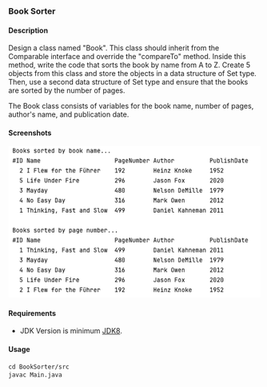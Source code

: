 ### Book Sorter
#### Description
Design a class named "Book". This class should inherit from the Comparable interface and override the "compareTo" method. Inside this method, write the code that sorts the book by name from A to Z. Create 5 objects from this class and store the objects in a data structure of Set type. Then, use a second data structure of Set type and ensure that the books are sorted by the number of pages.

The Book class consists of variables for the book name, number of pages, author's name, and publication date.

#### Screenshots

![Book Sorter Terminal ScreenShots](./readmeAssets/bookSorter.png)
#### Requirements
- JDK Version is minimum [JDK8](https://www.oracle.com/tr/java/technologies/downloads/).

#### Usage
```
cd BookSorter/src
javac Main.java
```